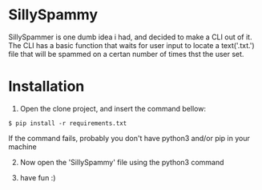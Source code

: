 # SillySpammy

SillySpammer is one dumb idea i had, and decided to make a CLI out of it. The CLI has a basic function that waits for user input to locate a text('.txt.') file that will be spammed on a certan number of times thst the user set.

# Installation

1) Open the clone project, and insert the command bellow:
```
$ pip install -r requirements.txt
```
If the command fails, probably you don't have python3 and/or pip in your machine

2) Now open the 'SillySpammy' file using the python3 command

3) have fun :)
